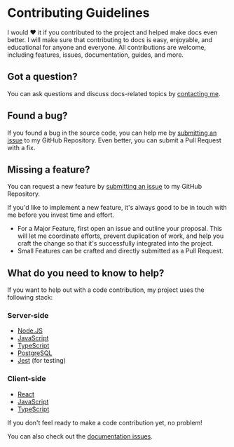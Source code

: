 # Contributing Guidelines

I would ❤️ it if you contributed to the project and helped make docs even better. I will make sure that contributing to docs is easy, enjoyable, and educational for anyone and everyone. All contributions are welcome, including features, issues, documentation, guides, and more.

## Got a question?

You can ask questions and discuss docs-related topics by [contacting me](https://github.com/FirstSolar/docs#contact-me).

## Found a bug?

If you found a bug in the source code, you can help me by [submitting an issue](https://github.com/FirstSolar/docs/issues/new?assignees=&labels=type%3A%20bug&template=bug_report.md&title=) to my GitHub Repository. Even better, you can submit a Pull Request with a fix.

## Missing a feature?

You can request a new feature by [submitting an issue](https://github.com/FirstSolar/docs/issues/new?assignees=&labels=type%3A%20feature%20request&template=feature_request.md&title=) to my GitHub Repository.

If you'd like to implement a new feature, it's always good to be in touch with me before you invest time and effort.

* For a Major Feature, first open an issue and outline your proposal. This will let me coordinate efforts, prevent duplication of work, and help you craft the change so that it's successfully integrated into the project.
* Small Features can be crafted and directly submitted as a Pull Request.

## What do you need to know to help?

If you want to help out with a code contribution, my project uses the following stack:

### Server-side

* [Node.JS](https://nodejs.org/)
* [JavaScript](https://javascript.info)
* [TypeScript](https://www.typescriptlang.org/docs)
* [PostgreSQL](https://www.postgresql.org/about/)
* [Jest](https://docs.nestjs.com/fundamentals/testing) (for testing)

### Client-side

* [React](https://reactjs.org/docs/getting-started.html)
* [JavaScript](https://javascript.info)
* [TypeScript](https://www.typescriptlang.org/docs)

If you don't feel ready to make a code contribution yet, no problem!

You can also check out the [documentation issues](https://github.com/FirstSolar/docs/labels/documentation).
